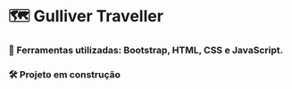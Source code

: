 # 🗺️ Gulliver Traveller
### 📍 Ferramentas utilizadas: Bootstrap, HTML, CSS e JavaScript.
### 🛠 Projeto em construção
